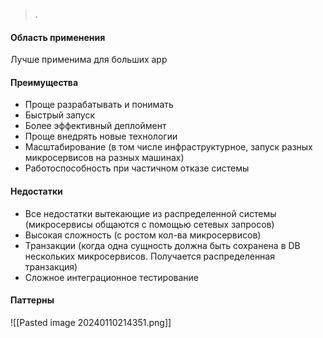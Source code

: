 > .

#### Область применения
Лучше применима для больших app
#### Преимущества
- Проще разрабатывать и понимать
- Быстрый запуск
- Более эффективный деплоймент
- Проще внедрять новые технологии
- Масштабирование (в том числе инфраструктурное, запуск разных микросервисов на разных машинах)
- Работоспособность при частичном отказе системы
#### Недостатки
- Все недостатки вытекающие из распределенной системы (микросервисы общаются с помощью сетевых запросов)
- Высокая сложность (с ростом кол-ва микросервисов)
- Транзакции (когда одна сущность должна быть сохранена в DB нескольких микросервисов. Получается распределенная транзакция)
- Сложное интеграционное тестирование

#### Паттерны
![[Pasted image 20240110214351.png]]
